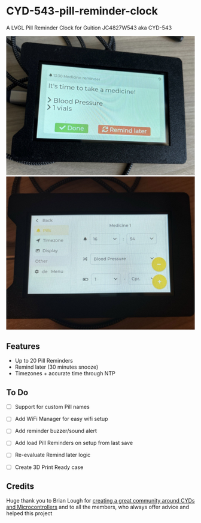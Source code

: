 # CYD-543-pill-reminder-clock
A LVGL Pill Reminder Clock for Guition JC4827W543 aka CYD-543

![](/images/reminder.jpg)
![](/images/setup.jpg)

## Features
- Up to 20 Pill Reminders
- Remind later (30 minutes snooze)
- Timezones + accurate time through NTP

## To Do
- [ ] Support for custom Pill names
- [ ] Add WiFi Manager for easy wifi setup
- [ ] Add reminder buzzer/sound alert
- [ ] Add load Pill Reminders on setup from last save
- [ ] Re-evaluate Remind later logic
- [ ] Create 3D Print Ready case


## Credits
Huge thank you to Brian Lough for [creating a great community around CYDs and Microcontrollers](https://discord.gg/wsdEhHyb45) and to all the members, who always offer advice and helped this project
